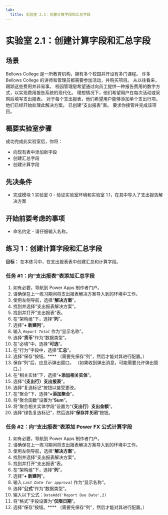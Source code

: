 ```yaml
---
lab:
  title: 实验室 2.1：创建计算字段和汇总字段
---
```


# 实验室 2.1：创建计算字段和汇总字段 

## 场景
Bellows College 是一所教育机构，拥有多个校园并开设有多门课程。 许多 Bellows College 的讲师和管理员都需要参加活动，并购买项目。 从以往看来，跟踪这些费用并非易事。
校园管理层希望通过向员工提供一种报告费用的数字方式，以实现费用报告系统的现代化。
理想情况下，他们希望用户在每次活动或采购后填写支出报表。 对于每个支出报表，他们希望用户能够添加单个支出行项。 他们已经开始处理此解决方案。 已创建“支出报表”表。 要求你接管并完成该项目。

## 概要实验室步骤
成功完成此实验室后，你将：
- 向现有表中添加新字段
- 创建汇总字段
- 创建计算字段

## 先决条件
- 完成模块 1 实验室 0 - 验证实验室环境和实验室 1.1，在其中导入了支出报告解决方案

## 开始前要考虑的事项
- 命名约定 - 请仔细输入名称。

## 练习 1：创建计算字段和汇总字段
**目标：** 在本练习中，在支出报表表中创建汇总和计算字段。

### 任务 #1：向“支出报表”表添加汇总字段
1. 如有必要，导航到 Power Apps 制作者门户。
2. 请确保在上一练习期间将支出报表解决方案导入到的环境中工作。
3. 使用左侧导航，选择“**解决方案**”。
4. 找到并选择“支出报表解决方案”。
5. 找到并打开“支出报表”表。
6. 在“架构组”下，选择“**列**”。
7. 选择“**+ 新建列**”。
8. 输入 *`Report Total`* 作为“显示名称”。
9. 选择“**货币**”作为“数据类型”。
10. 在“必填”中，选择“**可选**”。
11. 在“行为”字段中，选择“**汇总**”。
12. 选择“保存”按钮。**** （需要先保存“列”，然后才能对其进行配置。）
13. 保存“列”后，应显示弹出窗口。 （如果收到弹出消息，可能需要允许弹出窗口。）
14. 在“相关实体”下，选择“**+添加相关实体**”。
15. 选择“**（支出行）支出报表**”。
16. 选择“复选标记”按钮以接受更改。
17. 在“聚合”下，选择“**+添加聚合**”。
18. 将“聚合函数”设置为“**Sum**”。
19. 将“聚合相关实体字段”设置为“**（支出行）支出金额**”。
20. 选择“绿色复选标记”，然后选择“**保存并关闭**”按钮。

### 任务 #2：向“支出报表”表添加 Power FX 公式计算字段
1. 如有必要，导航到 Power Apps 制作者门户。
2. 请确保在上一练习期间将支出报表解决方案导入到的环境中工作。
3. 使用左侧导航，选择“**解决方案**”。
4. 找到并选择“支出报表解决方案”。
5. 找到并打开“支出报表”表。
6. 在“架构组”下，选择“**列**”。
7. 选择“**+ 新建列**”。
8. 输入 *`Last Date for approval`* 作为“显示名称”。
9. 选择“**公式**”作为“数据类型”。
10. 输入以下公式：`DateAdd('Report Due Date',2)`
11. 将“格式”字段设置为“**仅限日期**”。
12. 选择“保存”按钮。**** （需要先保存“列”，然后才能对其进行配置。）
